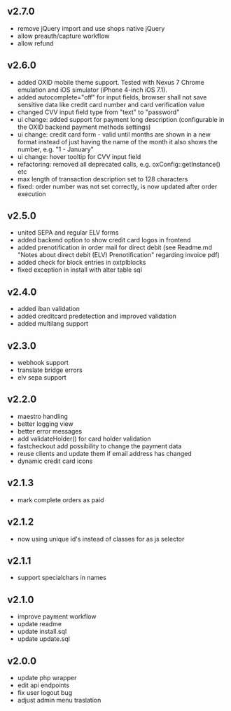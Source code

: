## v2.7.0
 * remove jQuery import and use shops native jQuery
 * allow preauth/capture workflow
 * allow refund

## v2.6.0
 * added OXID mobile theme support. Tested with Nexus 7 Chrome emulation and iOS simulator (iPhone 4-inch iOS 7.1).
 * added autocomplete="off" for input fields, browser shall not save sensitive data like credit card number and card verification value
 * changed CVV input field type from "text" to "password"
 * ui change: added support for payment long description (configurable in the OXID backend payment methods settings)
 * ui change: credit card form - valid until months are shown in a new format instead of just having the name of the month it also shows the number, e.g. "1 - January"
 * ui change: hover tooltip for CVV input field
 * refactoring: removed all deprecated calls, e.g. oxConfig::getInstance() etc
 * max length of transaction description set to 128 characters
 * fixed: order number was not set correctly, is now updated after order execution

## v2.5.0
 * united SEPA and regular ELV forms
 * added backend option to show credit card logos in frontend
 * added prenotification in order mail for direct debit (see Readme.md "Notes about direct debit (ELV) Prenotification" regarding invoice pdf)
 * added check for block entries in oxtplblocks
 * fixed exception in install with alter table sql

## v2.4.0
 * added iban validation
 * added creditcard predetection and improved validation
 * added multilang support

## v2.3.0
 * webhook support
 * translate bridge errors
 * elv sepa support

## v2.2.0
 * maestro handling
 * better logging view
 * better error messages
 * add validateHolder() for card holder validation
 * fastcheckout add possibility to change the payment data
 * reuse clients and update them if email address has changed
 * dynamic credit card icons

## v2.1.3
 * mark complete orders as paid

## v2.1.2
 * now using unique id's instead of classes for as js selector

## v2.1.1
 * support specialchars in names

## v2.1.0
 *  improve payment workflow
 * update readme
 * update install.sql
 * update update.sql

## v2.0.0
 * update php wrapper
 * edit api endpoints
 * fix user logout bug
 * adjust admin menu traslation